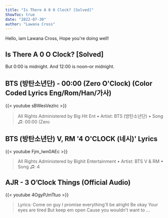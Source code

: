 ```yaml
---
title: "Is There A 0 O Clock? [Solved]"
ShowToc: true 
date: "2022-07-30"
author: "Lawana Cross" 
---
```


Hello, iam Lawana Cross, Hope you're doing well!
## Is There A 0 O Clock? [Solved]
But 0:00 is midnight. And 12:00 is noon–or midnight.

## BTS (방탄소년단) - 00:00 (Zero O'Clock) (Color Coded Lyrics Eng/Rom/Han/가사)
{{< youtube sBWesVezIrc >}}
>All Rights Administered by Big Hit Ent • Artist: BTS (방탄소년단) • Song ♫: 00:00 (Zero 

## BTS (방탄소년단) V, RM '4 O'CLOCK (네시)' Lyrics
{{< youtube Fjm_lwn0AEc >}}
>All Rights Administered by Bighit Entertainment • Artist: BTS V & RM • Song ♫: 4 

## AJR - 3 O’Clock Things (Official Audio)
{{< youtube 4OgyPJmTtuo >}}
>Lyrics: Come on guy I promise everything'll be alright Be okay Your eyes are tired But keep em open Cause you wouldn't want to ...

